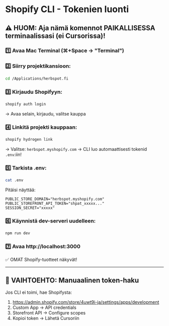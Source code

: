 # Shopify CLI - Tokenien luonti

## ⚠️ HUOM: Aja nämä komennot PAIKALLISESSA terminaalissasi (ei Cursorissa)!

### 1️⃣ Avaa Mac Terminal (⌘+Space → "Terminal")

### 2️⃣ Siirry projektikansioon:
```bash
cd /Applications/herbspot.fi
```

### 3️⃣ Kirjaudu Shopifyyn:
```bash
shopify auth login
```
→ Avaa selain, kirjaudu, valitse kauppa

### 4️⃣ Linkitä projekti kauppaan:
```bash
shopify hydrogen link
```
→ Valitse: `herbspot.myshopify.com`
→ CLI luo automaattisesti tokenid `.env`:iin!

### 5️⃣ Tarkista .env:
```bash
cat .env
```

Pitäisi näyttää:
```
PUBLIC_STORE_DOMAIN="herbspot.myshopify.com"
PUBLIC_STOREFRONT_API_TOKEN="shpat_xxxxx..."
SESSION_SECRET="xxxxx"
```

### 6️⃣ Käynnistä dev-serveri uudelleen:
```bash
npm run dev
```

### 7️⃣ Avaa http://localhost:3000

✅ OMAT Shopify-tuotteet näkyvät!

---

## 🎯 VAIHTOEHTO: Manuaalinen token-haku

Jos CLI ei toimi, hae Shopifysta:

1. https://admin.shopify.com/store/4uwt9i-ja/settings/apps/development
2. Custom App → API credentials
3. Storefront API → Configure scopes
4. Kopioi token → Lähetä Cursoriin
